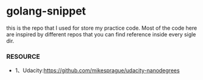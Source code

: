 # golang-snippet
this is the repo that I used for store my practice code. 
Most of the code here are inspired by different repos that you can find reference inside every sigle dir.





### RESOURCE 
- 1、Udacity:https://github.com/mikesprague/udacity-nanodegrees

